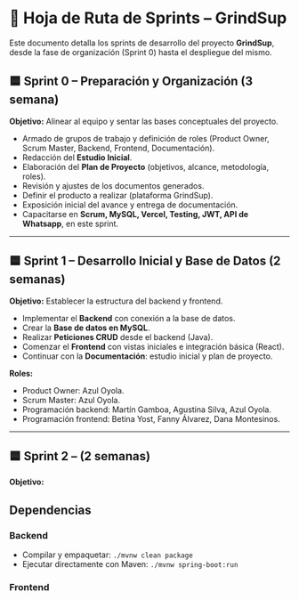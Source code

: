 # 📌 Hoja de Ruta de Sprints – GrindSup

Este documento detalla los sprints de desarrollo del proyecto **GrindSup**, desde la fase de organización (Sprint 0) hasta el despliegue del mismo.

## 🟦 Sprint 0 – Preparación y Organización (3 semana)

**Objetivo:** Alinear al equipo y sentar las bases conceptuales del proyecto.

* Armado de grupos de trabajo y definición de roles (Product Owner, Scrum Master, Backend, Frontend, Documentación).
* Redacción del **Estudio Inicial**.
* Elaboración del **Plan de Proyecto** (objetivos, alcance, metodología, roles).
* Revisión y ajustes de los documentos generados.
* Definir el producto a realizar (plataforma GrindSup).
* Exposición inicial del avance y entrega de documentación.
* Capacitarse en **Scrum, MySQL, Vercel, Testing, JWT, API de Whatsapp**, en este sprint.

---

## 🟦 Sprint 1 – Desarrollo Inicial y Base de Datos (2 semanas)

**Objetivo:** Establecer la estructura del backend y frontend.

* Implementar el **Backend** con conexión a la base de datos.
* Crear la **Base de datos en MySQL**.
* Realizar **Peticiones CRUD** desde el backend (Java).
* Comenzar el **Frontend** con vistas iniciales e integración básica (React).
* Continuar con la **Documentación**: estudio inicial y plan de proyecto.

**Roles:**

* Product Owner: Azul Oyola.
* Scrum Master: Azul Oyola.
* Programación backend: Martín Gamboa, Agustina Silva, Azul Oyola.
* Programación frontend: Betina Yost, Fanny Álvarez, Dana Montesinos.

---

## 🟦 Sprint 2 –  (2 semanas)

**Objetivo:**





## Dependencias
### Backend
- Compilar y empaquetar: `./mvnw clean package`
- Ejecutar directamente con Maven: `./mvnw spring-boot:run`
### Frontend
